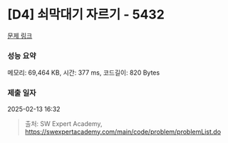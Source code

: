 # [D4] 쇠막대기 자르기 - 5432 

[문제 링크](https://swexpertacademy.com/main/code/problem/problemDetail.do?contestProbId=AWVl47b6DGMDFAXm) 

### 성능 요약

메모리: 69,464 KB, 시간: 377 ms, 코드길이: 820 Bytes

### 제출 일자

2025-02-13 16:32



> 출처: SW Expert Academy, https://swexpertacademy.com/main/code/problem/problemList.do